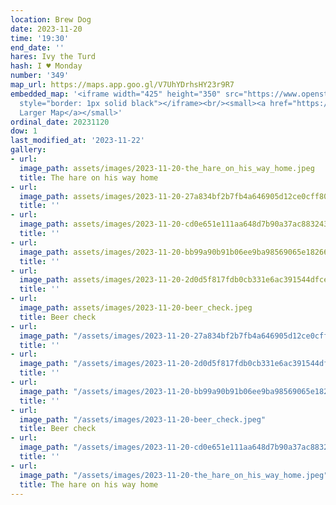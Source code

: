 ```yaml
---
location: Brew Dog
date: 2023-11-20
time: '19:30'
end_date: ''
hares: Ivy the Turd
hash: I ♥ Monday
number: '349'
map_url: https://maps.app.goo.gl/V7UhYDrhsHY23r9R7
embedded_map: '<iframe width="425" height="350" src="https://www.openstreetmap.org/export/embed.html?bbox=-6.233716607093811%2C53.343240262776334%2C-6.227923035621644%2C53.345972047873545&amp;layer=mapnik&amp;marker=53.34460565077785%2C-6.230821249999963"
  style="border: 1px solid black"></iframe><br/><small><a href="https://www.openstreetmap.org/?mlat=53.34461&amp;mlon=-6.23082#map=18/53.34461/-6.23082">View
  Larger Map</a></small>'
ordinal_date: 20231120
dow: 1
last_modified_at: '2023-11-22'
gallery:
- url: 
  image_path: assets/images/2023-11-20-the_hare_on_his_way_home.jpeg
  title: The hare on his way home
- url: 
  image_path: assets/images/2023-11-20-27a834bf2b7fb4a646905d12ce0cff80.jpeg
  title: ''
- url: 
  image_path: assets/images/2023-11-20-cd0e651e111aa648d7b90a37ac883243.jpeg
  title: ''
- url: 
  image_path: assets/images/2023-11-20-bb99a90b91b06ee9ba98569065e18266.jpeg
  title: ''
- url: 
  image_path: assets/images/2023-11-20-2d0d5f817fdb0cb331e6ac391544dfce.jpeg
  title: ''
- url: 
  image_path: assets/images/2023-11-20-beer_check.jpeg
  title: Beer check
- url: 
  image_path: "/assets/images/2023-11-20-27a834bf2b7fb4a646905d12ce0cff80.jpeg"
  title: ''
- url: 
  image_path: "/assets/images/2023-11-20-2d0d5f817fdb0cb331e6ac391544dfce.jpeg"
  title: ''
- url: 
  image_path: "/assets/images/2023-11-20-bb99a90b91b06ee9ba98569065e18266.jpeg"
  title: ''
- url: 
  image_path: "/assets/images/2023-11-20-beer_check.jpeg"
  title: Beer check
- url: 
  image_path: "/assets/images/2023-11-20-cd0e651e111aa648d7b90a37ac883243.jpeg"
  title: ''
- url: 
  image_path: "/assets/images/2023-11-20-the_hare_on_his_way_home.jpeg"
  title: The hare on his way home
---
```


